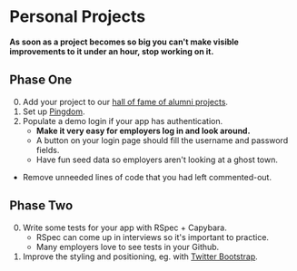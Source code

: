 # Personal Projects

**As soon as a project becomes so big you can't make visible improvements to it under an hour, stop working on it.**

## Phase One

0. Add your project to our [hall of fame of alumni
  projects][alumni-projects].
0. Set up [Pingdom][pingdom].
0. Populate a demo login if your app has authentication.
    * **Make it very easy for employers log in and look around.**
    * A button on your login page should fill the username and password fields.
    * Have fun seed data so employers aren't looking at a ghost town.
* Remove unneeded lines of code that you had left commented-out.

## Phase Two

0. Write some tests for your app with RSpec + Capybara.
    * RSpec can come up in interviews so it's important to practice.
    * Many employers love to see tests in your Github.
0. Improve the styling and positioning, eg. with [Twitter Bootstrap][bootsrap].



[alumni-projects]:
https://github.com/appacademy/meta/blob/master/final-project-directory.md
[pingdom]: http://pingdom.com
[bootsrap]: http://getbootstrap.com/
[omniauth]: https://github.com/intridea/omniauth
